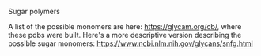 Sugar polymers 

A list of the possible monomers are here:  https://glycam.org/cb/, where these pdbs were built.  Here's a more descriptive version describing the possible sugar monomers: https://www.ncbi.nlm.nih.gov/glycans/snfg.html

